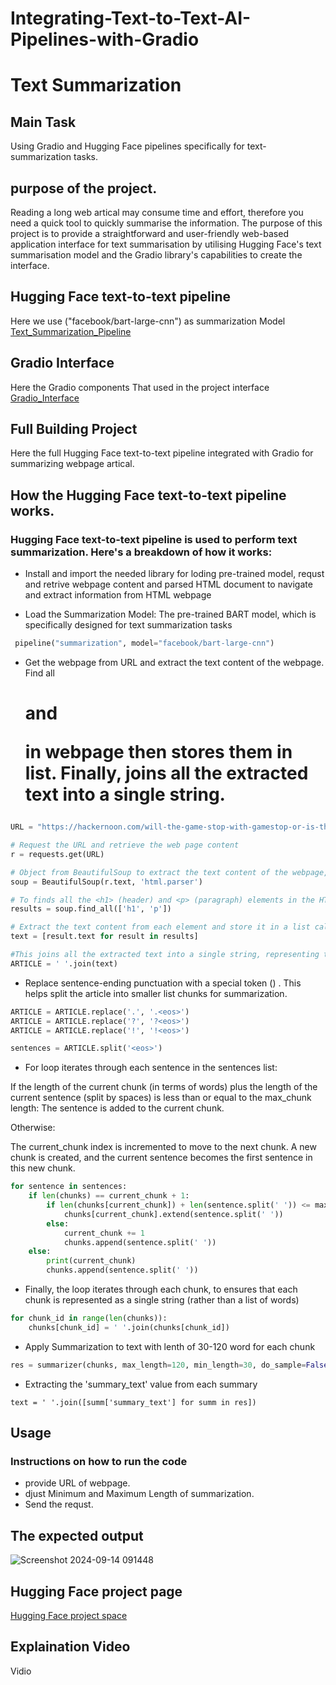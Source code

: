 # Integrating-Text-to-Text-AI-Pipelines-with-Gradio

# Text Summarization

## Main Task
Using Gradio and Hugging Face pipelines specifically for text-summarization tasks.


##  purpose of the project.

Reading a long web artical may consume time and effort, therefore you need a quick tool to quickly summarise the information.
The purpose of this project is to provide a straightforward and user-friendly web-based application interface for text summarisation by utilising Hugging Face's text summarisation model and the Gradio library's capabilities to create the interface.

## Hugging Face text-to-text pipeline
Here we use ("facebook/bart-large-cnn") as  summarization Model
[Text_Summarization_Pipeline](https://github.com/kawther12h/Integrating-Text-to-Text-AI-Pipelines-with-Gradio/blob/main/HuggingFace_pipeline_codeipynb.ipynb)

## Gradio Interface
Here the Gradio components That used in the project interface
[Gradio_Interface](https://github.com/kawther12h/Integrating-Text-to-Text-AI-Pipelines-with-Gradio/blob/main/Gradio_Code.ipynb)

## Full Building Project
Here the full Hugging Face text-to-text
pipeline integrated with Gradio for summarizing webpage artical.

## How the Hugging Face text-to-text pipeline works.

### Hugging Face text-to-text pipeline is used to perform text summarization. Here's a breakdown of how it works:
* Install and import the needed library for loding pre-trained model, requst and retrive webpage content and parsed HTML document to navigate and extract information from HTML webpage

* Load the Summarization Model: The pre-trained BART model, which is specifically designed for text summarization tasks
```python
 pipeline("summarization", model="facebook/bart-large-cnn")
``` 

* Get the webpage from URL and extract the text content of the webpage. Find all <h1> and <p> in webpage then stores them in list. Finally, joins all the extracted text into a single string.
```python
URL = "https://hackernoon.com/will-the-game-stop-with-gamestop-or-is-this-just-the-beginning-2j1x32aa"

# Request the URL and retrieve the web page content
r = requests.get(URL)

# Object from BeautifulSoup to extract the text content of the webpage, parsing the HTML content
soup = BeautifulSoup(r.text, 'html.parser')

# To finds all the <h1> (header) and <p> (paragraph) elements in the HTML content
results = soup.find_all(['h1', 'p'])

# Extract the text content from each element and store it in a list called text
text = [result.text for result in results]

#This joins all the extracted text into a single string, representing the entire article.
ARTICLE = ' '.join(text)
```

* Replace sentence-ending punctuation with a special token (<eos>) . This helps split the article into smaller list chunks for summarization.
```python
ARTICLE = ARTICLE.replace('.', '.<eos>')
ARTICLE = ARTICLE.replace('?', '?<eos>')
ARTICLE = ARTICLE.replace('!', '!<eos>')

sentences = ARTICLE.split('<eos>')
```
* For loop iterates through each sentence in the sentences list:

If the length of the current chunk (in terms of words) plus the length of the current sentence (split by spaces) is less than or equal to the max_chunk length:
The sentence is added to the current chunk.

Otherwise:

The current_chunk index is incremented to move to the next chunk.
A new chunk is created, and the current sentence becomes the first sentence in this new chunk.

```python
for sentence in sentences:
    if len(chunks) == current_chunk + 1:
        if len(chunks[current_chunk]) + len(sentence.split(' ')) <= max_chunk:
            chunks[current_chunk].extend(sentence.split(' '))
        else:
            current_chunk += 1
            chunks.append(sentence.split(' '))
    else:
        print(current_chunk)
        chunks.append(sentence.split(' '))
```
* Finally, the loop iterates through each chunk,
to ensures that each chunk is represented as a single string (rather than a list of words)
```python
for chunk_id in range(len(chunks)):
    chunks[chunk_id] = ' '.join(chunks[chunk_id])
```
* Apply Summarization to text with lenth of 30-120 word for each chunk

```python
res = summarizer(chunks, max_length=120, min_length=30, do_sample=False)
```

* Extracting the 'summary_text' value from each summary
```pyhton
text = ' '.join([summ['summary_text'] for summ in res])
```



## Usage

### Instructions on how to run the code
* provide URL of webpage.
* djust Minimum and Maximum Length of summarization.
* Send the requst.

## The expected output
![Screenshot 2024-09-14 091448](https://github.com/user-attachments/assets/b9c7dae1-6879-4526-aa1d-4904709db943)

## Hugging Face project page
[Hugging Face project space](https://huggingface.co/spaces/Kawthar12h/Text_Summarization)
## Explaination Video

Vidio
